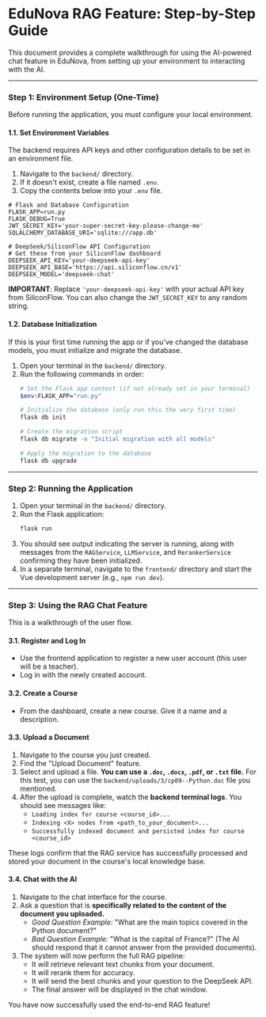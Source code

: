 # EduNova RAG Feature: Step-by-Step Guide

This document provides a complete walkthrough for using the AI-powered chat feature in EduNova, from setting up your environment to interacting with the AI.

---

### **Step 1: Environment Setup (One-Time)**

Before running the application, you must configure your local environment.

#### **1.1. Set Environment Variables**

The backend requires API keys and other configuration details to be set in an environment file.

1.  Navigate to the `backend/` directory.
2.  If it doesn't exist, create a file named `.env`.
3.  Copy the contents below into your `.env` file.

```dotenv
# Flask and Database Configuration
FLASK_APP=run.py
FLASK_DEBUG=True
JWT_SECRET_KEY='your-super-secret-key-please-change-me'
SQLALCHEMY_DATABASE_URI='sqlite:///app.db'

# DeepSeek/SiliconFlow API Configuration
# Get these from your SiliconFlow dashboard
DEEPSEEK_API_KEY='your-deepseek-api-key'
DEEPSEEK_API_BASE='https://api.siliconflow.cn/v1'
DEEPSEEK_MODEL='deepseek-chat'
```

**IMPORTANT**: Replace `'your-deepseek-api-key'` with your actual API key from SiliconFlow. You can also change the `JWT_SECRET_KEY` to any random string.

#### **1.2. Database Initialization**

If this is your first time running the app or if you've changed the database models, you must initialize and migrate the database.

1.  Open your terminal in the `backend/` directory.
2.  Run the following commands in order:
    ```bash
    # Set the Flask app context (if not already set in your terminal)
    $env:FLASK_APP="run.py" 
    
    # Initialize the database (only run this the very first time)
    flask db init

    # Create the migration script
    flask db migrate -m "Initial migration with all models"

    # Apply the migration to the database
    flask db upgrade
    ```

---

### **Step 2: Running the Application**

1.  Open your terminal in the `backend/` directory.
2.  Run the Flask application:
    ```bash
    flask run
    ```
3.  You should see output indicating the server is running, along with messages from the `RAGService`, `LLMService`, and `RerankerService` confirming they have been initialized.
4.  In a separate terminal, navigate to the `frontend/` directory and start the Vue development server (e.g., `npm run dev`).

---

### **Step 3: Using the RAG Chat Feature**

This is a walkthrough of the user flow.

#### **3.1. Register and Log In**

-   Use the frontend application to register a new user account (this user will be a teacher).
-   Log in with the newly created account.

#### **3.2. Create a Course**

-   From the dashboard, create a new course. Give it a name and a description.

#### **3.3. Upload a Document**

1.  Navigate to the course you just created.
2.  Find the "Upload Document" feature.
3.  Select and upload a file. **You can use a `.doc`, `.docx`, `.pdf`, or `.txt` file.** For this test, you can use the `backend/uploads/3/cp09--Python.doc` file you mentioned.
4.  After the upload is complete, watch the **backend terminal logs**. You should see messages like:
    -   `Loading index for course <course_id>...`
    -   `Indexing <X> nodes from <path_to_your_document>...`
    -   `Successfully indexed document and persisted index for course <course_id>`

These logs confirm that the RAG service has successfully processed and stored your document in the course's local knowledge base.

#### **3.4. Chat with the AI**

1.  Navigate to the chat interface for the course.
2.  Ask a question that is **specifically related to the content of the document you uploaded.**
    -   *Good Question Example:* "What are the main topics covered in the Python document?"
    -   *Bad Question Example:* "What is the capital of France?" (The AI should respond that it cannot answer from the provided documents).
3.  The system will now perform the full RAG pipeline:
    -   It will retrieve relevant text chunks from your document.
    -   It will rerank them for accuracy.
    -   It will send the best chunks and your question to the DeepSeek API.
    -   The final answer will be displayed in the chat window.

You have now successfully used the end-to-end RAG feature! 